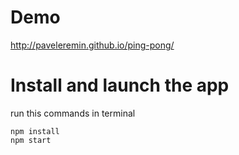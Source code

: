 Demo
=======
http://paveleremin.github.io/ping-pong/

Install and launch the app
========
run this commands in terminal
```
npm install  
npm start
```
